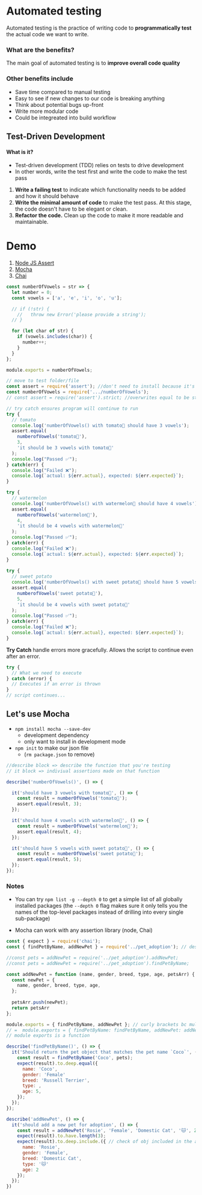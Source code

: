 # Automated testing
Automated testing is the practice of writing code to **programmatically test** the actual code we want to write.
### What are the benefits?
The main goal of automated testing is to **improve overall code quality**

### Other benefits include
* Save time compared to manual testing
* Easy to see if new changes to our code is breaking anything
* Think about potential bugs up-front
* Write more modular code
* Could be integreated into build workflow

## Test-Driven Development
#### What is it?
* Test-driven development (TDD) relies on tests to drive development
* In other words, write the test first and write the code to make the test pass
1. **Write a failing test** to indicate which functionality needs to be added and how it should behave
2. **Write the minimal amount of code** to make the test pass. At this stage, the code doesn't have to be elegant or clean.
3. **Refactor the code.** Clean up the code to make it more readable and maintainable.

# Demo
1. [Node JS Assert](https://nelsonic.gitbooks.io/node-js-by-example/content/core/assert/README.html)
2. [Mocha](https://mochajs.org/)
3. [Chai](https://www.chaijs.com/guide/styles/)

```javascript
const numberOfVowels = str => {
  let number = 0;
  const vowels = ['a', 'e', 'i', 'o', 'u'];

  // if (!str) {
    //   throw new Error('please provide a string');
  // }

  for (let char of str) {
    if (vowels.includes(char)) {
      number++;
    }
  }
};

module.exports = numberOfVowels;
```
```javascript
// move to test folder/file
const assert = require('assert'); //don't need to install because it's included in node
const numberOfVowels = require('.../numberOfVowels');
// const assert = require('assert').strict; //overwrites equal to be strict equal

// try catch ensures program will continue to run
try {
  // tomato
  console.log('numberOfVowels() with tomato🍅 should have 3 vowels');
  assert.equal(
    numberofVowels('tomato🍅'),
    3,
    'it should be 3 vowels with tomato🍅'
  );
  console.log("Passed ✅");
} catch(err) {
  console.log("Failed ❌");
  console.log(`actual: ${err.actual}, expected: ${err.expected}`);
}

try {
  // watermelon
  console.log('numberOfVowels() with watermelon🍉 should have 4 vowels');
  assert.equal(
    numberofVowels('watermelon🍉'),
    4,
    'it should be 4 vowels with watermelon🍉'
  );
  console.log("Passed ✅");
} catch(err) {
  console.log("Failed ❌");
  console.log(`actual: ${err.actual}, expected: ${err.expected}`);
}
 
try {
  // sweet potato
  console.log('numberOfVowels() with sweet potato🍠 should have 5 vowels');
  assert.equal(
    numberofVowels('sweet potato🍠'),
    5,
    'it should be 4 vowels with sweet potato🍠'
  );
  console.log("Passed ✅");
} catch(err) {
  console.log("Failed ❌");
  console.log(`actual: ${err.actual}, expected: ${err.expected}`);
}
```

**Try Catch** handle errors more gracefully.
Allows the script to continue even after an error.

```javascript
try {
  // What we need to execute
} catch (error) {
  // Executes if an error is thrown
}
// script continues...
```

## Let's use Mocha
* `npm install mocha --save-dev`
  * development dependency
  * only want to install in development mode
* `npm init` to make our json file
  * (`rm package.json` to remove)

```javascript
//describe block => describe the function that you're testing
// it block => indiviual assertions made on that function

describe('numberOfVowels()', () => {

  it('should have 3 vowels with tomato🍅', () => {
    const result = numberOfVowels('tomato🍅');
    assert.equal(result, 3);
  });

  it('should have 4 vowels with watermelon🍉', () => {
    const result = numberOfVowels('watermelon🍉');
    assert.equal(result, 4);
  });

  it('should have 5 vowels with sweet potato🍠', () => {
    const result = numberOfVowels('sweet potato🍠');
    assert.equal(result, 5);
  });
});
```

### Notes
* You can try `npm list -g --depth 0` to get a simple list of all globally installed packages (the `--depth 0` flag makes sure it only tells you the names of the top-level packages instead of drilling into every single sub-package)

* Mocha can work with any assertion library (node, Chai)

```javascript
const { expect } = require('chai');
const { findPetByName, addNewPet } = require('../pet_adoption'); // destructured

//const pets = addNewPet = require('../pet_adoption').addNewPet;
//const pets = addNewPet = require('../pet_adoption').findPetByName;

const addNewPet = function (name, gender, breed, type, age, petsArr) {
  const newPet = {
    name, gender, breed, type, age,
  };
  
  petsArr.push(newPet);
  return petsArr
};

module.exports = { findPetByName, addNewPet }; // curly brackets bc multiple functions, can only take one argument
// =  module.exports = { findPetByName: findPetByName, addNewPet: addNewPet };
// module exports is a function
```
```javascript
describe('findPetByName()', () => {
  it('Should return the pet object that matches the pet name `Coco`', () => {
    const result = findPetByName('Coco', pets);
    expect(result).to.deep.equal({
      name: 'Coco',
      gender: 'Female'
      breed: 'Russell Terrier',
      type: ,
      age: 5,
    });
  });
});

describe('addNewPet', () => {
  it('should add a new pet for adoption', () => {
    const result = addNewPet('Rosie', 'Female', 'Domestic Cat', '🐱', 2, pets);
    expect(result).to.have.length(3);
    expect(result).to.deep.include.({ // check of obj included in the array
      name: 'Rosie',
      gender: 'Female',
      breed: 'Domestic Cat',
      type: '🐱'
      age: 2
    });
  });
})
```